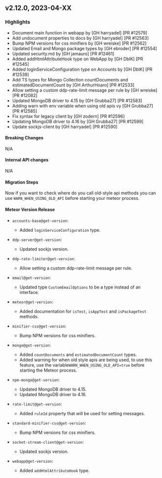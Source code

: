## v2.12.0, 2023-04-XX

### Highlights

* Document main function in webapp by [GH harryadel] [PR #12579]
* Add undocument properties to docs by [GH harryadel] [PR #12563]
* Bump NPM versions for css minifiers by [GH wreiske] [PR #12562]
* Updated Email and Mongo package types by [GH ebroder] [PR #12554]
* Updated security.md by [GH jamauro] [PR #12461]
* Added addHtmlAttributeHook type on WebApp by [GH DblK] [PR #12545]
* Added loginServiceConfiguration type on Accounts by [GH DblK] [PR #12539]
* Add TS types for Mongo Collection countDocuments and estimatedDocumentCount by [GH ArthurHoaro] [PR #12533]
* Allow setting a custom ddp-rate-limit message per rule by [GH wreiske] [PR #12082]
* Updated MongoDB driver to 4.15 by [GH Grubba27] [PR #12583]
* Adding warn with env variable when using old apis vy [GH Grubba27] [PR #12585]
* Fix syntax for legacy client by [GH zodern] [PR #12596]
* Updating MongoDB driver to 4.16 by [GH Grubba27] [PR #12599]
* Update sockjs-client by [GH harryadel] [PR #12590]

#### Breaking Changes

N/A

####  Internal API changes

N/A

#### Migration Steps

Now if you want to check where do you call old-style api methods 
you can use ```WARN_WHEN_USING_OLD_API``` before starting your meteor process.


#### Meteor Version Release

* `accounts-base@get-version`:
    - Added `loginServiceConfiguration` type.

* `ddp-server@get-version`:
    - Updated sockjs version.

* `ddp-rate-limiter@get-version`:
    - Allow setting a custom ddp-rate-limit message per rule.

* `email@get-version`:
    - Updated type `CustomEmailOptions` to be a type instead of an interface.

* `meteor@get-version`:
    - Added documentation for `isTest`, `isAppTest` and `isPackageTest` methods.

* `minifier-css@get-version`:
    - Bump NPM versions for css minifiers.

* `mongo@get-version`:
    - Added `countDocuments` and `estimatedDocumentCount` types.
    - Added warning for when old style apis are being used, to use this feature, 
    use the variable`WARN_WHEN_USING_OLD_API=true` before starting the Meteor process.

* `npm-mongo@get-version`:
    - Updated MongoDB driver to 4.15.
    - Updated MongoDB driver to 4.16.

* `rate-limit@get-version`:
    - Added `ruleId` property that will be used for setting messages.

* `standard-minifier-css@get-version`:
    - Bump NPM versions for css minifiers.

* `socket-stream-client@get-version`:
    - Updated sockjs version.

* `webapp@get-version`:
    - Added `addHtmlAttributeHook` type.

